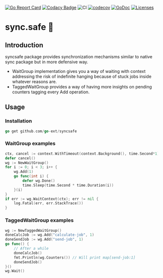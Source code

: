 [![Go Report Card](https://goreportcard.com/badge/github.com/go-ext/syncsafe)](https://goreportcard.com/report/github.com/go-ext/syncsafe)
[![Codacy Badge](https://app.codacy.com/project/badge/Grade/e6db5e12ee7647509fe5bb4411b27ec9)](https://www.codacy.com/gh/go-ext/syncsafe/dashboard?utm_source=github.com&amp;utm_medium=referral&amp;utm_content=go-ext/syncsafe&amp;utm_campaign=Badge_Grade)
![CI](https://github.com/go-ext/syncsafe/actions/workflows/ci.yml/badge.svg)
[![codecov](https://codecov.io/gh/go-ext/syncsafe/branch/main/graph/badge.svg?token=ZNB6FL3YOD)](https://codecov.io/gh/go-ext/syncsafe)
[![GoDoc](https://godoc.org/github.com/askretov/timex?status.svg)](https://godoc.org/github.com/askretov/timex)
[![Licenses](https://img.shields.io/badge/license-mit-brightgreen.svg)](https://opensource.org/licenses/BSD-3-Clause)

# sync.safe 🛟

## Introduction
syncsafe package provides synchronization mechanisms similar to native sync package but in more defensive way.

-  WaitGroup implementation gives you a way of waiting with context addressing the risk of indefinite hanging because of stuck jobs inside whatever reasons are.
-  TaggedWaitGroup provides a way of having more insights on pending counters tagging every Add operation.

## Usage
### Installation
```go
go get github.com/go-ext/syncsafe
```
### WaitGroup examples
```go
ctx, cancel := context.WithTimeout(context.Background(), time.Second*1)
defer cancel()
wg := NewWaitGroup()
for i := 0; i < 3; i++ {
    wg.Add(1)
    go func(int i) {
        defer wg.Done()
        time.Sleep(time.Second * time.Duration(i))
    }(i)
}
if err := wg.WaitContext(ctx); err != nil {
    log.Fatal(err, err.StackTrace())
}
```
### TaggedWaitGroup examples
```go
wg := NewTaggedWaitGroup()
doneCalcJob := wg.Add("calculate-job", 1)
doneSendJob := wg.Add("send-job", 1)
go func() {
    // After a while
    doneCalcJob()
    fmt.Println(wg.Counters()) // Will print map[send-job:1]
    doneSendJob()
}()
wg.Wait()
```